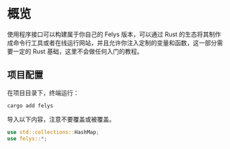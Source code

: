 # 概览

使用程序接口可以构建属于你自己的 Felys 版本，可以通过 Rust 的生态将其制作成命令行工具或者在线运行网站，并且允许你注入定制的变量和函数，这一部分需要一定的 Rust 基础，这里不会做任何入门的教程。

## 项目配置

在项目目录下，终端运行：

```shell
cargo add felys
```

导入以下内容，注意不要覆盖或被覆盖。

```rust
use std::collections::HashMap;
use felys::*;
```
